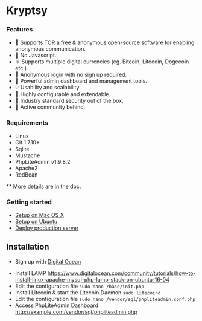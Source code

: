 # Kryptsy

### Features

* 🧠 Supports [TOR](https://www.torproject.org/) a free & anonymous open-source software for enabling anonymous communication.
* 🚫 No Javascript.
* ⚛️ Supports multiple digital currencies (eg. Bitcoin, Litecoin, Dogecoin etc.).
* 🙊 Anonymous login with no sign up required.
* 📖 Powerful admin dashboard and management tools.
* 💡 Usability and scalability.
* 🔧 Highly configurable and extendable.
* 🔐 Industry standard security out of the box.
* 💬 Active community behind.

### Requirements

* Linux
* Git 1.7.10+
* Sqlite
* Mustache
* PhpLiteAdmin v1.9.8.2
* Apache2
* RedBean

** More details are in the [doc](doc).

### Getting started

* [Setup on Mac OS X](doc/setup-local-osx.md)
* [Setup on Ubuntu](doc/setup-local-ubuntu.md)
* [Deploy production server](doc/deploy-production-server.md)

## Installation

* <p>Sign up with <a target="_blank" href="https://m.do.co/c/397fb2277475">Digital Ocean</a><img width="1" height="1" border="0" alt="" style="border:none !important; margin:0px !important;" /></p>
* Install LAMP https://www.digitalocean.com/community/tutorials/how-to-install-linux-apache-mysql-php-lamp-stack-on-ubuntu-16-04
* Edit the configuration file `sudo nano /base/init.php`
* Install Litecoin & start the Litecoin Daemon `sudo litecoind`
* Edit the configuration file `sudo nano /vendor/sql/phpliteadmin.conf.php`
* Access PhpLiteAdmin Dashboard http://example.com/vendor/sql/phpliteadmin.php
